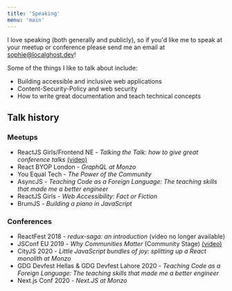 ```yaml
---
title: 'Speaking'
menu: 'main'
---
```


I love speaking (both generally and publicly), so if you'd like me to speak at your meetup or conference please send me an email at [sophie@localghost.dev](mailto:sophie@localghost.dev)!

Some of the things I like to talk about include:

- Building accessible and inclusive web applications
- Content-Security-Policy and web security
- How to write great documentation and teach technical concepts

## Talk history

### Meetups

- ReactJS Girls/Frontend NE - _Talking the Talk: how to give great conference talks_ [(video)](https://www.youtube.com/watch?v=wqrqDfZt8WE)
- React BYOP London - _GraphQL at Monzo_
- You Equal Tech - _The Power of the Community_
- AsyncJS - _Teaching Code as a Foreign Language: The teaching skills that made me a better engineer_
- ReactJS Girls - _Web Accessibility: Fact or Fiction_
- BrumJS - _Building a piano in JavaScript_

### Conferences

- ReactFest 2018 - _redux-saga: an introduction_ (video no longer available)
- JSConf EU 2019 - _Why Communities Matter_ (Community Stage) [(video)](https://www.youtube.com/watch?v=0AmVHTTcdjs)
- CityJS 2020 - _Little JavaScript bundles of joy: splitting up a React monolith at Monzo_
- GDG Devfest Hellas & GDG Devfest Lahore 2020 - _Teaching Code as a Foreign Language: The teaching skills that made me a better engineer_
- Next.js Conf 2020 - _Next.JS at Monzo_